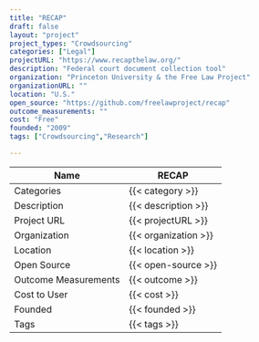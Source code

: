 ```yaml
---
title: "RECAP"
draft: false
layout: "project"
project_types: "Crowdsourcing"
categories: ["Legal"]
projectURL: "https://www.recapthelaw.org/"
description: "Federal court document collection tool"
organization: "Princeton University & the Free Law Project"
organizationURL: ""
location: "U.S."
open_source: "https://github.com/freelawproject/recap"
outcome_measurements: ""
cost: "Free"
founded: "2009"
tags: ["Crowdsourcing","Research"]

---
```



Name                    |  RECAP    
------------------------|----
Categories              | {{< category >}} 
Description             | {{< description >}} 
Project URL             | {{< projectURL >}} 
Organization            | {{< organization >}} 
Location                | {{< location >}} 
Open Source             | {{< open-source >}} 
Outcome Measurements    | {{< outcome >}} 
Cost to User            | {{< cost >}} 
Founded                 | {{< founded >}} 
Tags                    | {{< tags >}} 

